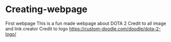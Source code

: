 # Creating-webpage
First webpage
This is a fun made webpage about DOTA 2
Credit to all image and link creator
Credit to logo https://custom-doodle.com/doodle/dota-2-logo/
